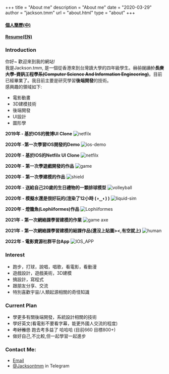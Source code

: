 +++
title = "About me"
description = "About me"
date = "2020-03-29"
author = "jackson.tmm"
url = "about.html"
type = "about"
+++

<!-- 
**Sorry about my bad English :(**   -->
#### [個人簡歷(中)](/cv/2022/MOKTOKMAN_Resume(CH).pdf)
#### [Resume(EN)](/cv/2022/MOKTOKMAN_Resume(EN).pdf)
### Introduction  
你好~ 歡迎來到我的網站!  
我是Jackson.tmm, 是一個從香港來到台灣讀大學的四年級學生。~~目前就讀於**長庚大學-資訊工程學系(Computer Science And Information Engineering)**~~。目前已經畢業了。我目前主要是研究學習**後端開發**的技術。  
感興趣的領域如下:
- 電影動畫
- 3D建模技術
- 後端開發
- UI設計
- 圖形學

<!-- 
### More About me
我超喜歡TFBoy的，是**TFBoys的忠實粉絲**,特別是易烊千璽(Jackson yee)！！！我叫Jackson也是這個原因，想跟千璽一樣強！哈哈哈。從他們出道開始就開始喜歡他們了(應該快9年了)。  
除了寫程式以外，我也**喜歡設計跟音樂**！你沒看錯，我一個後端喜歡設計，哈哈哈哈(**不要問我為什麼不選前端，哈哈哈**)


### Why i choose Computer Science? 
要從我小時候獲得了一台單核心CPU,512MB RAM,還沒有DisplayCard的電腦開始說起(雖然很爛)。哪個時候因為喜歡玩遊戲，所以,對於遊戲製作這件事是哪時候的夢想。直到了中學(大概是國一或國二)，因某某網絡遊戲關服，但卻對此心有不甘。所以，便與網絡上認識的小夥伴一起研究放出來的源代碼(雖然看不太懂)，這也是我接觸程式的開始。到了高中我便一心想要往Computer Science方向前進，也因此選擇了Information Computer Technology(ICT)科目。雖然我其他科目的成績沒有很好，但是在ICT的這門科中，連續拿了3年的第一名。但是因為高考失利，但又希望自己能學習到CS相關的科目，因此來到了台灣就讀CS科系。

### A special and meaningful experience during my university
上大學以後，也是正式開始學習程式設計的開始。可能是以前有自學過一段時間C++，學起來比較輕鬆一點。大二下的時候，很不辛*COVIN-19*疫情爆發，不能會台灣只能留在香港上網絡課程，因此，便開始了我的自學之路。由於有了學習C++的經驗以及程式語言的基礎，**便開始自我探索模式，嘗試接觸不同的領域。了解過網頁設計,後端開發,數據庫設計,Apple App開發,ML/TensorFlow基礎,甚至是其他領域的探索如遊戲開發，美術設計，3D建模等等**...這段自學探索的旅程,**貌似看上去毫無意義**(**也就是啥都學，沒有一個是精的**)。但是，**對我來說有巨大的意義**，能夠讓我更認識自己，知道自己喜歡的東西，不喜歡的東西，甚至是知道哪些學習方法是適合自己。雖然很想什麼都想要會，但是也**決定了只做自己感興趣的事情**。以下是我在這段時間所做的東西(你們應該不會嫌棄吧><)   -->

**2019年 - 基於IOS的微博UI Clone**
![netfilx](/images/weiboClone.jpg)

**2020年 -第一次學習IOS開發的Demo**
![ios-demo](/images/ios-learn.PNG)

**2020年 - 基於IOS的Netfilx UI Clone**
![netfilx](/images/netfilxClone.jpg)

**2020年 - 第一次學遊戲開發的作品**
![game](/images/game.jpg)

**2020年 - 第一次學建模的作品**
![shield](/images/shield.jpg)

**2020年 - 送給自己20歲的生日禮物的一顆排球模型** 
![volleyball](/images/20-birth.jpg)

**2020年 - 模擬水還是很好玩的(渲染了12小時 (◑‿◐) )**
![liquid-sim](/images/liquid.jpg)

**2020年 - 燈籠魚(Lophiiformes)作品**
![Lophiiformes](/images/Lophiiformes.jpg)

**2021年 - 第一次網絡課學習建模的作業**
![game axe](/images/axe.png)

**2021年 - 第一次網絡課學習建模的結課作品(還沒上貼圖><,有空就上)**
![human](/images/final-model.jpg)

**2022年 - 電影資源社群平台App**
![IOS_APP](/images/ott_app/movie-app/AppImg.png)

### Interest
* 跑步，打球，說唱，唱歌，看電影，看動漫
* 遊戲設計，遊戲美術，3D建模
* 搞設計，寫程式
* 跟朋友分享、交流
* 特別喜歡宇宙/人類起源相關的奇怪知識
 
### Current Plan
* 學更多有關後端開發，系統設計相關的技術
* 學好英文(看電影不要看字幕，能更外國人交流的程度)
* ~~考好雅思~~ 跑去考多益了 哈哈哈 (目前660 目標800+)
* 做好自己,不比較,但一起學習一起進步

### Contact Me:
* [Email](RyanTokManMokMTM@hotmail.com)
* [@Jacksontmm]() in Telegram  

